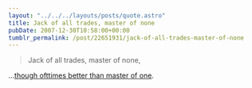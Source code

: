 ```yaml
---
layout: "../../../layouts/posts/quote.astro"
title: Jack of all trades, master of none
pubDate: 2007-12-30T10:58:00+00:00
tumblr_permalink: /post/22651931/jack-of-all-trades-master-of-none
---
```


> Jack of all trades, master of none,

...<a href="http://en.wikipedia.org/wiki/Jack_of_all_trades,_master_of_none">though ofttimes better than master of one</a>.
